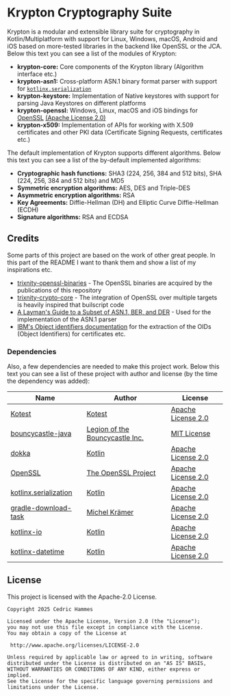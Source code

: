 # Krypton Cryptography Suite
Krypton is a modular and extensible library suite for cryptography in Kotlin/Multiplatform with support for Linux, Windows, macOS, Android and iOS based on more-tested libraries in the backend like OpenSSL or the JCA. Below this text you can see a list of the modules of Krypton:
- **krypton-core:** Core components of the Krypton library (Algorithm interface etc.)
- **krypton-asn1:** Cross-platform ASN.1 binary format parser with support for [`kotlinx.serialization`](https://github.com/Kotlin/kotlinx.serialization)
- **krypton-keystore:** Implementation of Native keystores with support for parsing Java Keystores on different platforms
- **krypton-openssl:** Windows, Linux, macOS and iOS bindings for [OpenSSL](https://github.com/openssl/openssl) [(Apache License 2.0)](https://github.com/openssl/openssl/blob/master/LICENSE.txt)
- **krypton-x509:** Implementation of APIs for working with X.509 certificates and other PKI data (Certificate Signing Requests, certificates etc.)

The default implementation of Krypton supports different algorithms. Below this text you can see a list of the by-default implemented algorithms:
- **Cryptographic hash functions:** SHA3 (224, 256, 384 and 512 bits), SHA (224, 256, 384 and 512 bits) and MD5
- **Symmetric encryption algorithms:** AES, DES and Triple-DES
- **Asymmetric encryption algorithms:** RSA
- **Key Agreements:** Diffie-Hellman (DH) and Elliptic Curve Diffie-Hellman (ECDH)
- **Signature algorithms:** RSA and ECDSA

## Credits
Some parts of this project are based on the work of other great people. In this part of the README I want to thank them and show a list of my inspirations etc.
- [trixnity-openssl-binaries](https://gitlab.com/trixnity/trixnity-openssl-binaries) - The OpenSSL binaries are acquired by the publications of this repository
- [trixnity-crypto-core](https://gitlab.com/trixnity/trixnity/-/tree/main/trixnity-crypto-core?ref_type=heads) - The integration of OpenSSL over multiple targets is heavily inspired that builscript code
- [A Layman's Guide to a Subset of ASN.1, BER, and DER](https://luca.ntop.org/Teaching/Appunti/asn1.html) - Used for the implementation of the ASN.1 parser
- [IBM's Object identifiers documentation](https://www.ibm.com/docs/en/zos/2.4.0?topic=programming-object-identifiers) for the extraction of the OIDs (Object Identifiers) for certificates etc.

### Dependencies
Also, a few dependencies are needed to make this project work. Below this text you can see a list of these project with author and license (by the time the dependency was added):

| Name                                                                           | Author                                                      | License                                                                                              |
|--------------------------------------------------------------------------------|-------------------------------------------------------------|------------------------------------------------------------------------------------------------------|
| [Kotest](https://github.com/kotest/kotest)                                     | [Kotest](https://github.com/kotest)                         | [Apache License 2.0](https://github.com/kotest/kotest/blob/master/LICENSE)                           |
| [bouncycastle-java](https://www.bouncycastle.org/repositories/bc-java)         | [Legion of the Bouncycastle Inc.](https://github.com/bcgit) | [MIT License](https://github.com/bcgit/bc-java/blob/main/LICENSE.md)                                 |
| [dokka](https://github.com/Kotlin/dokka)                                       | [Kotlin](https://github.com/Kotlin)                         | [Apache License 2.0](https://github.com/Kotlin/dokka/blob/master/LICENSE.txt)                        |
| [OpenSSL](https://github.com/OpenSSL/OpenSSL)                                  | [The OpenSSL Project](https://github.com/OpenSSL/OpenSSL)   | [Apache License 2.0](https://github.com/openssl/openssl/blob/master/LICENSE.txt)                     |
| [kotlinx.serialization](https://github.com/Kotlin/kotlinx.serialization)       | [Kotlin](https://github.com/Kotlin)                         | [Apache License 2.0](https://github.com/Kotlin/kotlinx.serialization/blob/master/LICENSE.txt)        |
| [gradle-download-task](https://github.com/michel-kraemer/gradle-download-task) | [Michel Krämer](https://github.com/michel-kraemer)          | [Apache License 2.0](https://github.com/michel-kraemer/gradle-download-task/blob/master/LICENSE.txt) |
| [kotlinx-io](https://github.com/Kotlin/kotlinx-io) | [Kotlin](https://github.com/Kotlin/kotlinx-io) | [Apache License 2.0](https://github.com/Kotlin/kotlinx-io/blob/master/LICENSE) |
| [kotlinx-datetime](https://github.com/Kotlin/kotlinx-datetime) | [Kotlin](https://github.com/Kotlin/kotlinx-datetime) | [Apache License 2.0](https://github.com/Kotlin/kotlinx-datetime/blob/master/LICENSE.txt) |

## License
This project is licensed with the Apache-2.0 License.
```
Copyright 2025 Cedric Hammes
  
Licensed under the Apache License, Version 2.0 (the "License"); 
you may not use this file except in compliance with the License. 
You may obtain a copy of the License at 
  
 http://www.apache.org/licenses/LICENSE-2.0 
  
Unless required by applicable law or agreed to in writing, software 
distributed under the License is distributed on an "AS IS" BASIS, 
WITHOUT WARRANTIES OR CONDITIONS OF ANY KIND, either express or implied. 
See the License for the specific language governing permissions and 
limitations under the License.
```
